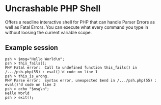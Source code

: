 Uncrashable PHP Shell
=====================

Offers a readline interactive shell for PHP that can handle Parser Errors as well as Fatal Errors.
You can execute what every command you type in without loosing the current variable scope.

Example session
---------------

    psh > $msg="Hello World\n";
    psh > this_fails();
    PHP Fatal error:  Call to undefined function this_fails() in /.../psh.php(55) : eval()'d code on line 1
    psh > this_is_wrong.
    PHP Parse error:  syntax error, unexpected $end in /.../psh.php(55) : eval()'d code on line 2
    psh > echo "$msg\n";
    Hello World
    psh > exit();

